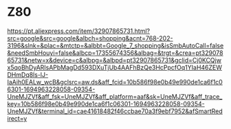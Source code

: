 # Z80

https://pt.aliexpress.com/item/32907865731.html?src=google&src=google&albch=shopping&acnt=768-202-3196&slnk=&plac=&mtctp=&albbt=Google_7_shopping&isSmbAutoCall=false&needSmbHouyi=false&albcp=17355674356&albag=&trgt=&crea=pt32907865731&netw=x&device=c&albpg=&albpd=pt32907865731&gclid=Cj0KCQjwx5qoBhDyARIsAPbMagDd593DXuTjUb4AAFhBzQe3HcPpcfOq1YIaH46ZEWDHmDq8ls-lJ-IaAih0EALw_wcB&gclsrc=aw.ds&aff_fcid=10b586f98e0b49e990de1ca6f1c06301-1694963228058-09354-UneMJZVf&aff_fsk=UneMJZVf&aff_platform=aaf&sk=UneMJZVf&aff_trace_key=10b586f98e0b49e990de1ca6f1c06301-1694963228058-09354-UneMJZVf&terminal_id=cae41618482f46ccbae70a3f9ebf7952&afSmartRedirect=y
